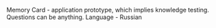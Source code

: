 Memory Card - application prototype, which implies knowledge testing. Questions can be anything.
Language - Russian

